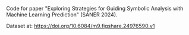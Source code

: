 Code for paper "Exploring Strategies for Guiding Symbolic Analysis with Machine Learning Prediction" (SANER 2024).

Dataset at: https://doi.org/10.6084/m9.figshare.24976590.v1

